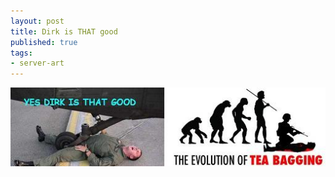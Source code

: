 ```yaml
---
layout: post
title: Dirk is THAT good
published: true
tags:
- server-art
---
```


<img src="/images/dirk-is-that-good.jpg" class="img-polaroid"/>

